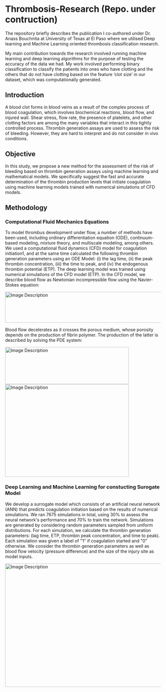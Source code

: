 # Thrombosis-Research (Repo. under contruction)

The repository briefly describes the publication I co-authored under Dr. Anass Bouchnita at University of Texas at El Paso where we utilised Deep learning and Machine Learning oriented thrombosis classification research. 

My main contribution towards the research involved running machine learning and deep learning algorithms for the purpose of testing the accuracy of the data we had. My work involved performing binary classification to classify the patients into ones who have clotting and the others that do not have clotting based on the feature ‘clot size’ in our dataset, which was computationally generated.

## Introduction
A blood clot forms in blood veins as a result of the complex process of blood coagulation, which involves biochemical reactions, blood flow, and injured wall. 
Shear stress, flow rate, the presence of platelets, and other clotting factors are among the many variables that interact in this tightly controlled process.
Thrombin generation assays are used to assess the risk of bleeding. However, they are hard to interpret and do not consider in vivo conditions.

## Objective
In this study, we propose a new method for the assessment of the risk of bleeding based on thrombin generation assays using machine learning and mathematical models.
We specifically suggest the fast and accurate determination of the thrombin production levels that initiate coagulation using machine learning models trained with numerical simulations of CFD models.

## Methodology

### Computational Fluid Mechanics Equations
To model thrombus development under flow, a number of methods have been used, including ordinary differentiation equation (ODE), continuum-based modeling, mixture theory, and multiscale modeling, among others.
We used a computational fluid dynamics (CFD) model for coagulation initiation1, and at the same time calculated the following thrombin generation parameters using an ODE Model: 
(i) the lag time, 
(ii) the peak thrombin concentration,
(iii) the time to peak, and (iv) the endogenous thrombin potential (ETP). 
The deep learning model was trained using numerical simulations of the CFD model (ETP).
In the CFD model, we describe blood flow as Newtonian incompressible flow using the Navier-Stokes equation:

<img src="https://github.com/user-attachments/assets/08167575-8d5a-4cd2-a2d0-c0d8cef3b09d" alt="Image Description" width="700" height="100"/>

Blood flow decelerates as it crosses the porous medium, whose porosity depends on the production of fibrin polymer. The production of the latter is described by solving the PDE system:

<img src="https://github.com/user-attachments/assets/a2ba8d63-2a17-4551-affa-79d926f48aef" alt="Image Description" width="400" height="120"/><br>
<img src="https://github.com/user-attachments/assets/4c860290-085a-4f3d-8876-ffbbc9e10bb9" alt="Image Description" width="400" height="300"/>

### Deep Learning and Machine Learning for constucting Surogate Model
We develop a surrogate model which consists of an artificial neural network (ANN) that predicts coagulation initiation based on the results of numerical simulations. 
We ran 7675 simulations in total, using 30% to assess the neural network's performance and 70% to train the network.
Simulations are generated by considering random parameters sampled from uniform distributions.
For each simulation, we calculate the thrombin generation parameters: (lag time, ETP, thrombin peak concentration, and time to peak).
Each simulation was given a label of "1" if coagulation started and "0" otherwise.
We consider the thrombin generation parameters as well as blood flow velocity (pressure difference) and the size of the injury site as model inputs.

<img src="https://github.com/user-attachments/assets/2d76078b-3820-4dee-a42f-d8fc7a558dea" alt="Image Description" width="800" height="400"/>



